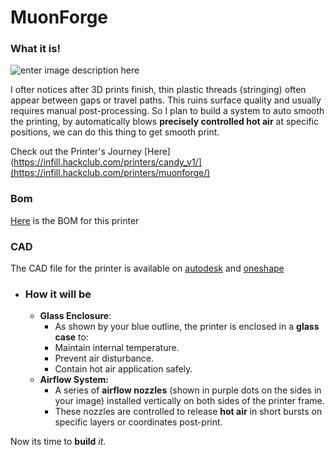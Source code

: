 # MuonForge
### **What it is!**

![enter image description here](https://files.edgestore.dev/iz2sept3369gmc0f/publicFiles/_public/d9443607-f6a6-46f3-8584-bd05eae0a13f.jpg)


[](https://github.com/asmahdi08/MuonForge/blob/main/JOURNAL.md#plan-to-achieve)

I ofter notices after 3D prints finish, thin plastic threads (stringing) often appear between gaps or travel paths. This ruins surface quality and usually requires manual post-processing. So I plan to build a system to auto smooth the printing, by automatically blows  **precisely controlled hot air**  at specific positions, we can do this thing to get smooth print.

Check out the Printer's Journey [Here](https://infill.hackclub.com/printers/candy_v1/](https://infill.hackclub.com/printers/muonforge/)

### Bom
[Here](https://docs.google.com/spreadsheets/d/14x0yJbEj5C0rEIQlVVuA8SjHctHjPKWwfSs_GVw-i9w/edit?gid=1260412662#gid=1260412662) is the BOM for this printer

### CAD
The CAD file for the printer is available on [autodesk](https://autode.sk/42gcF8B) and [oneshape](https://cad.onshape.com/documents/3349b807a03fe84f4fc0f3cb/w/b2111816dbf8ea3aa4b7eab1/e/ff7fe39f09c31c14beff4fb1?renderMode=0&uiState=67faccc9e9a02b4af7a81ac3) 

-   ### **How it will be**
    
    [](https://github.com/asmahdi08/MuonForge/blob/main/JOURNAL.md#how-it-will-be)
    
    -   **Glass Enclosure**:
        -   As shown by your blue outline, the printer is enclosed in a  **glass case**  to:
        -   Maintain internal temperature.
        -   Prevent air disturbance.
        -   Contain hot air application safely.
    -   **Airflow System:**
        -   A series of  **airflow nozzles**  (shown in purple dots on the sides in your image) installed vertically on both sides of the printer frame.
        -   These nozzles are controlled to release  **hot air**  in short bursts on specific layers or coordinates post-print.


Now its time to **build** *it*.


